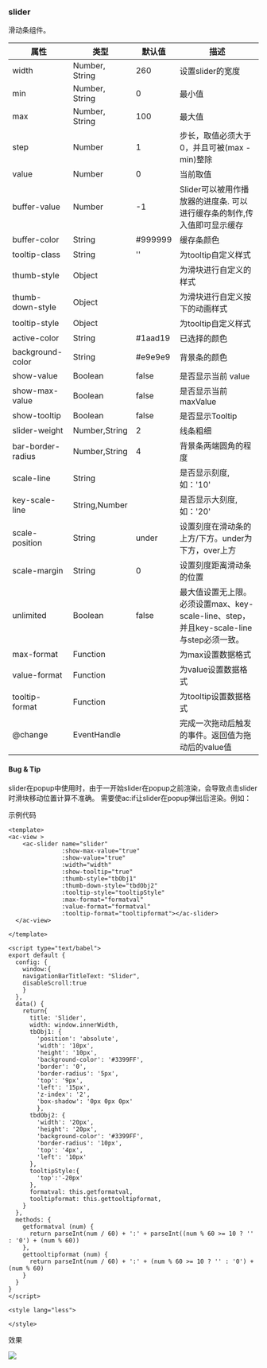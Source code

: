 ### slider
滑动条组件。

| 属性  | 类型   | 默认值 | 描述             |
| ----- | ------ | ---- | -------------- |
|width	| Number, String|	260 |	设置slider的宽度 |
|min	| Number, String |	0 |	最小值 |
|max	| Number, String |	100 |	最大值 |
|step	| Number |	1	| 步长，取值必须大于 0，并且可被(max - min)整除 |
|value	| Number |	0	| 当前取值 |
|buffer-value |	Number	| -1 |	Slider可以被用作播放器的进度条. 可以进行缓存条的制作,传入值即可显示缓存 |
|buffer-color |	String	| #999999	| 缓存条颜色 |
|tooltip-class |	String |	''	| 为tooltip自定义样式 |
|thumb-style |	Object	| |	为滑块进行自定义的样式|
|thumb-down-style|	Object	| |	为滑块进行自定义按下的动画样式|
|tooltip-style |	Object| |		为tooltip自定义样式|
|active-color |	String	|#1aad19|	已选择的颜色|
|background-color|	String|	#e9e9e9	|背景条的颜色|
|show-value|	Boolean	|false	|是否显示当前 value|
|show-max-value	|Boolean|	false|	是否显示当前 maxValue|
|show-tooltip|	Boolean|	false|	是否显示Tooltip|
|slider-weight|	Number,String|	2	|线条粗细|
|bar-border-radius|	Number,String|	4	|背景条两端圆角的程度|
|scale-line|	String| |		是否显示刻度,如：'10'|
|key-scale-line|	String,Number| |		是否显示大刻度,如：'20'|
|scale-position|	String|	under|	设置刻度在滑动条的上方/下方。under为下方，over上方|
|scale-margin|	String|	0	|设置刻度距离滑动条的位置|
|unlimited|	Boolean|	false|	最大值设置无上限。必须设置max、key-scale-line、step，并且key-scale-line与step必须一致。|
|max-format|	Function|  |		为max设置数据格式|
|value-format|	Function|  |		为value设置数据格式|
|tooltip-format|	Function| |		为tooltip设置数据格式|
|@change	|EventHandle|  |		完成一次拖动后触发的事件。返回值为拖动后的value值|

#### Bug & Tip
slider在popup中使用时，由于一开始slider在popup之前渲染，会导致点击slider时滑块移动位置计算不准确。 需要使ac:if让slider在popup弹出后渲染。例如：

<ac-slider ac:if="show"></ac-slider>

示例代码

```script
<template>
<ac-view >
    <ac-slider name="slider"
               :show-max-value="true"
               :show-value="true"
               :width="width"
               :show-tooltip="true"
               :thumb-style="tbObj1"
               :thumb-down-style="tbdObj2"
               :tooltip-style="tooltipStyle"
               :max-format="formatval"
               :value-format="formatval"
               :tooltip-format="tooltipformat"></ac-slider>
  </ac-view>

</template>

<script type="text/babel">
export default {
  config: {
    window:{
    navigationBarTitleText: "Slider",
    disableScroll:true
    }
  },
  data() {
    return{
      title: 'Slider',
      width: window.innerWidth,
      tbObj1: {
        'position': 'absolute',
        'width': '10px',
        'height': '10px',
        'background-color': '#3399FF',
        'border': '0',
        'border-radius': '5px',
        'top': '9px',
        'left': '15px',
        'z-index': '2',
        'box-shadow': '0px 0px 0px'
        },
      tbdObj2: {
        'width': '20px',
        'height': '20px',
        'background-color': '#3399FF',
        'border-radius': '10px',
        'top': '4px',
        'left': '10px'
      },
      tooltipStyle:{
        'top':'-20px'
      },
      formatval: this.getformatval,
      tooltipformat: this.gettooltipformat,
    }
  },
  methods: {
    getformatval (num) {
      return parseInt(num / 60) + ':' + parseInt((num % 60 >= 10 ? '' : '0') + (num % 60))
    },
    gettooltipformat (num) {
      return parseInt(num / 60) + ':' + (num % 60 >= 10 ? '' : '0') + (num % 60)
    }
  }
}
</script>

<style lang="less">

</style>
```

 效果
 
 ![](./img/slider/slider.gif)
